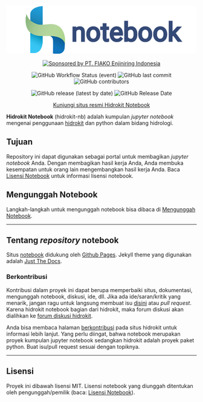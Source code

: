 <div align="center">
    <a href="https://hidrokit.github.io/notebook">
    <img src="_assets/hidrokit-nb-800x200.png">
    </a>
</div>

<div align="center" markdown="1">

[![Sponsored by PT. FIAKO Enjiniring Indonesia](https://img.shields.io/badge/sponsored%20by-PT.%20FIAKO%20Enjiniring%20Indonesia-blue.svg)](http://www.fiako.co.id/)

![GitHub Workflow Status (event)](https://img.shields.io/github/workflow/status/hidrokit/notebook/Jekyll%20Build?event=push&logo=jekyll)
![GitHub last commit](https://img.shields.io/github/last-commit/hidrokit/notebook.svg)
![GitHub contributors](https://img.shields.io/github/contributors-anon/hidrokit/notebook)

![GitHub release (latest by date)](https://img.shields.io/github/v/release/hidrokit/notebook?logo=github)
![GitHub Release Date](https://img.shields.io/github/release-date/hidrokit/notebook)

[Kunjungi situs resmi Hidrokit Notebook](https://hidrokit.github.io/notebook)
</div>

**Hidrokit Notebook** (hidrokit-nb) adalah kumpulan _jupyter notebook_ mengenai penggunaan [hidrokit] dan python dalam bidang hidrologi. 

## Tujuan

Repository ini dapat digunakan sebagai portal untuk membagikan _jupyter notebook_ Anda. Dengan membagikan hasil kerja Anda, Anda membuka kesempatan untuk orang lain mengembangkan hasil kerja Anda. Baca [Lisensi Notebook](https://hidrokit.github.io/notebook/panduan/lisensi-notebook) untuk informasi lisensi notebook.

## Mengunggah Notebook

Langkah-langkah untuk mengunggah notebook bisa dibaca di [Mengunggah Notebook](https://hidrokit.github.io/notebook/panduan/mengunggah-notebook).

----

## Tentang _repository_ notebook

Situs [notebook] didukung oleh [Github Pages](https://pages.github.com/). Jekyll theme yang digunakan adalah [Just The Docs](https://github.com/just-the-docs/just-the-docs).

### Berkontribusi

Kontribusi dalam proyek ini dapat berupa memperbaiki situs, dokumentasi, mengunggah notebook, diskusi, ide, dll. Jika ada ide/saran/kritik yang menarik, jangan ragu untuk langsung membuat isu [disini](https://github.com/hidrokit/notebook/issues/new/choose) atau _pull request_. Karena hidrokit notebook bagian dari hidrokit, maka forum diskusi akan dialihkan ke [forum diskusi hidrokit](https://github.com/hidrokit/hidrokit/discussions).

Anda bisa membaca halaman [berkontribusi](https://hidrokit.github.io/hidrokit/berkontribusi) pada situs hidrokit untuk informasi lebih lanjut. Yang perlu diingat, bahwa notebook merupakan proyek kumpulan jupyter notebook sedangkan hidrokit adalah proyek paket python. Buat isu/pull request sesuai dengan topiknya.

---
## Lisensi

Proyek ini dibawah lisensi MIT. Lisensi notebook yang diunggah ditentukan oleh pengunggah/pemilik (baca: [Lisensi Notebook](https://hidrokit.github.io/notebook/panduan/lisensi-notebook)).

<!-- LINK -->
[hidrokit]: https://hidrokit.github.io/hidrokit
[notebook]: https://hidrokit.github.io/notebook
